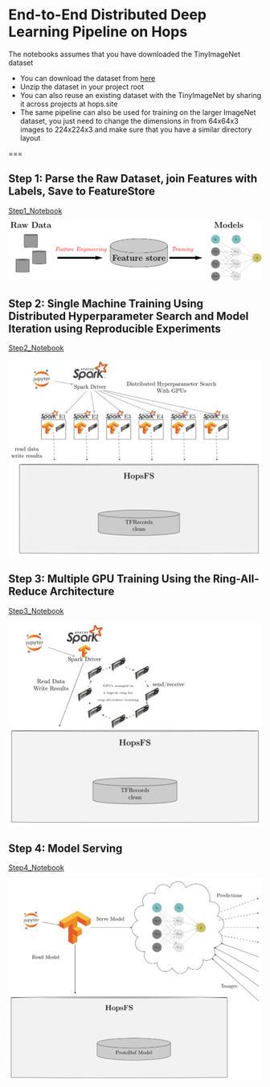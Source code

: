 
# End-to-End Distributed Deep Learning Pipeline on Hops

The notebooks assumes that you have downloaded the TinyImageNet dataset

- You can download the dataset from [here](https://tiny-imagenet.herokuapp.com/)
- Unzip the dataset in your project root
- You can also reuse an existing dataset with the TinyImageNet by sharing it across projects at hops.site
- The same pipeline can also be used for training on the larger ImageNet dataset, you just need to change the dimensions in from 64x64x3 images to 224x224x3 and make sure that you have a similar directory layout

===

## Step 1: Parse the Raw Dataset, join Features with Labels, Save to FeatureStore

[Step1_Notebook](./Step1_Save_to_Featurestore.ipynb)

![step1.png](./../images/step1.png)


## Step 2: Single Machine Training Using Distributed Hyperparameter Search and Model Iteration using Reproducible Experiments

[Step2_Notebook](./Step2_Model_Training_Parallel_Experiments.ipynb)

![step2.png](./../images/step2.png)

## Step 3: Multiple GPU Training Using the Ring-All-Reduce Architecture

[Step3_Notebook](./Step3_Ring_AllReduce_GPU_Training.ipynb)

![step3.png](./../images/step3.png)

## Step 4: Model Serving

[Step4_Notebook](./Step4_Model_Serving.ipynb)

![step4.png](./../images/step4.png)